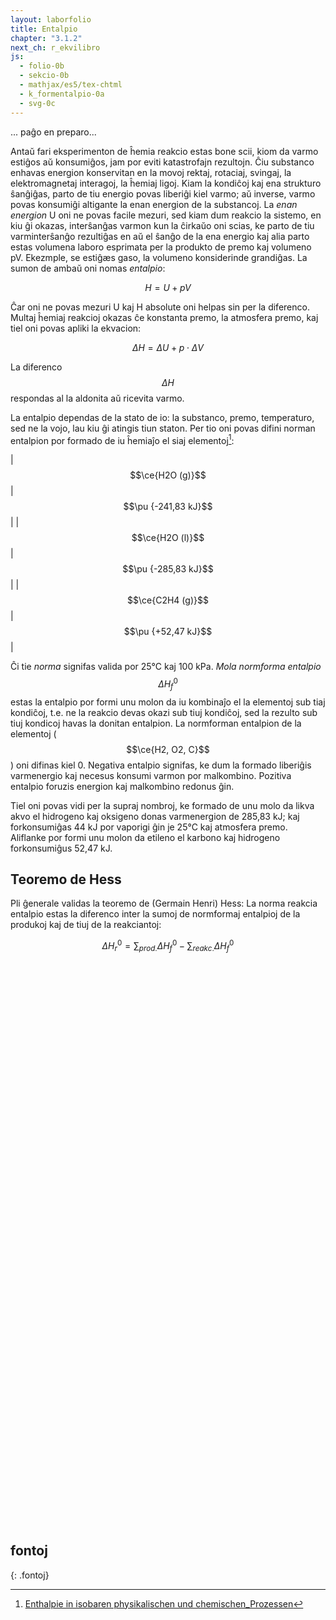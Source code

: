 ```yaml
---
layout: laborfolio
title: Entalpio
chapter: "3.1.2"
next_ch: r_ekvilibro
js:
  - folio-0b
  - sekcio-0b 
  - mathjax/es5/tex-chtml
  - k_formentalpio-0a
  - svg-0c
---
```


... paĝo en preparo...

<!--
La t.n. termodinamikaj fenomenoj ene de iu sistemo estas determinitaj de la interagoj en mikroskopa skalo inter la eroj de la substancoj: la movoj rektaj, rotaciaj, svingaj, la elektromagnetaj itneragoj, la ĥemiaj ligoj. Sed tiujn interagojn oni ne povas simple observi pro ilia malgrandeco, rapideco kaj multeco. Aliflanke, se enestas en la sistemo nur eroj (atomoj, jonoj, molekuloj) de sama aŭ malmultaj specoj, la interefikoj en makroskopa skalo sumiĝas al grandoj, kiujn oni povas mezuri: temperaturo, premo, volumeno. La homoj trovis vojojn dedukti de tiuj makroskopaj mezureblaj grandoj, kio okazas en mikroskopa skalo. Kaj ili ankaŭ elpensis matematikajn modelojn por priskribi la makroskopan konduton de termodinamika sistemo surbaze de mezureblaj kaj kalkuleblaj grandoj.

Gravaj aspektoj de ĥemiaj reakcioj estas ankaŭ priskribeblaj per termodinamikaj modeloj kaj grandoj, i.a. la estiĝanta aŭ konsumiĝanta varmo dum reakcio, ŝanĝoj de materistato (solida, likva, gasa), ŝanĝoj de volumeno. 
-->

Antaŭ fari eksperimenton de ĥemia reakcio estas bone scii, kiom da varmo estiĝos aŭ konsumiĝos, jam por eviti katastrofajn rezultojn. Ĉiu substanco enhavas energion konservitan en la movoj rektaj, rotaciaj, svingaj, la elektromagnetaj interagoj, la ĥemiaj ligoj. Kiam la kondiĉoj kaj ena strukturo ŝanĝiĝas, parto de tiu energio povas liberiĝi kiel varmo; aŭ inverse, varmo povas konsumiĝi altigante la enan energion de la substancoj. La *enan energion* U oni ne povas facile mezuri, sed kiam dum reakcio la sistemo, en kiu ĝi okazas, interŝanĝas varmon kun la ĉirkaŭo oni scias, ke parto de tiu varminterŝanĝo rezultiĝas en aŭ el ŝanĝo de la ena energio kaj alia parto estas volumena laboro esprimata per la produkto de premo kaj volumeno pV. Ekezmple, se estiĝæs gaso, la volumeno konsiderinde grandiĝas. La sumon de ambaŭ oni nomas *entalpio*:

$$H = U + pV$$

Ĉar oni ne povas mezuri U kaj H absolute oni helpas sin per la diferenco. Multaj ĥemiaj reakcioj okazas ĉe konstanta premo, la atmosfera premo, kaj tiel oni povas apliki la ekvacion:

$$\Delta H = \Delta U + p \cdot \Delta V$$

La diferenco $$\Delta H$$ respondas al la aldonita aŭ ricevita varmo.

La entalpio dependas de la stato de io: la substanco, premo, temperaturo, sed ne la vojo, lau kiu ĝi atingis tiun staton. Per tio oni povas difini norman entalpion por formado de iu ĥemiaĵo el siaj elementoj[^W1]:

| $$\ce{H2O (g)}$$ | $$\pu {-241,83 kJ}$$ |
| $$\ce{H2O (l)}$$ | $$\pu {-285,83 kJ}$$ |
| $$\ce{C2H4 (g)}$$ | $$\pu {+52,47 kJ}$$ |

Ĉi tie *norma* signifas valida por 25°C kaj 100 kPa. *Mola normforma entalpio* $$\Delta H_f^0$$ estas la entalpio por formi unu molon da iu kombinaĵo el la elementoj sub tiaj kondiĉoj, t.e. ne la reakcio devas okazi sub tiuj kondiĉoj, sed la rezulto sub tiuj kondicoj havas la donitan entalpion. La normforman entalpion de  la elementoj ($$\ce{H2, O2, C}$$) oni difinas kiel 0. Negativa entalpio signifas, ke dum la formado liberiĝis varmenergio kaj necesus konsumi varmon por malkombino. Pozitiva entalpio foruzis energion kaj malkombino redonus ĝin.

Tiel oni povas vidi per la supraj nombroj, ke formado de unu molo da likva akvo el hidrogeno kaj oksigeno donas varmenergion de 285,83 kJ; kaj forkonsumiĝas 44 kJ por vaporigi ĝin je 25°C kaj atmosfera premo. Aliflanke por formi unu molon da etileno el karbono kaj hidrogeno forkonsumiĝus 52,47 kJ.


## Teoremo de Hess

Pli ĝenerale validas la teoremo de (Germain Henri) Hess: La norma reakcia entalpio estas la diferenco inter la sumoj de normformaj entalpioj de la produkoj kaj de tiuj de la reakciantoj: 

$$\Delta H_r^0 = \sum_{prod.}{\Delta H^0_f} - \sum_{reakc.}{\Delta H^0_f}$$

<script> 
  // devas respondi la la formato de <svg...> (malsupre)
  ALTO = 900; 
  LARĜO = 300; 

  lanĉe(() => {
 
    const e_kem = Object.keys(Entalpio.normforma);
    const min_max = Entalpio.minmax();
    const svg = ĝi("#entalpioj");

    const fy = -ALTO/(min_max.max-min_max.min);
    //const e0 = min_max.max;
    const _y = (e) => (e - min_max.max)*fy;

    // skalo
    const g = SVG.grupo("skalo","skalo");
    let s = Math.ceil(min_max.min/100)*100;
    while (s < min_max.max) {
      const sy = _y(s);
      const sl = SVG.linio(42,sy,50,sy);
      const st = SVG.teksto(s,40,sy);
      SVG.aldonu(g,sl,st);
      s += 100;
    }
    const l = SVG.linio(45,0,45,min_max.max-min_max.min);
    SVG.aldonu(g,l);
    SVG.aldonu(svg,g);

    // kemiaĵoj por kiuj ni havas ekvaciojn
    const kolekto = Entalpio.el_formebloj();
    let xi = {};

    for (const kemiaĵo in kolekto) {
      const entalpio = kolekto[kemiaĵo];

      // eltrovu konvenan x-koordinaton evitante interkovrojn
      let x, yx = 0;
      const yi = Math.round(entalpio/100);
      if (xi[yi] && xi[yi]<LARĜO-50) {
        x = xi[yi]+50;
        xi[yi] = x;
      } else if (xi[yi]) {
        // KOREKTU: ni devas aŭ tuj dividi xi[yi] pr LARĜO aŭ
        // aldoni yx al xi[yi] iel..
        x = 50;
        yx = 20;
        xi[yi] = x + LARĜO;
      } else {
        x = 50;
        xi[yi] = 50;
      }

      //const rc = SVG.rektangulo(x,y-20,50,30);
      const f = Entalpio.format(kemiaĵo);
      const t = SVG.teksto(f,x,_y(entalpio)+yx);
      SVG.titolo(t,f+': '+nombro(entalpio,5,'kJ'));
      SVG.atributoj(t,{filter: "url(#fono)"})
      SVG.aldonu(svg,t);
    }
  });
</script>  

<style>
  svg rect {
    margin: 0.1em;
    fill: cornflowerblue;
  }

  svg text {
    text-anchor: start;
    dominant-baseline: middle;
  }

  svg .skalo text {
    text-anchor: end;
    dominant-baseline: middle;
  }

  svg line {
    stroke: black;
    stroke-width: 1;
  }
</style>  

<svg id="entalpioj"
    version="1.1" 
    xmlns="http://www.w3.org/2000/svg" 
    xmlns:xlink="http://www.w3.org/1999/xlink" width="300" viewBox="0 0 300 900">
  <defs>
    <filter x="0" y="0" width="1" height="1" id="fono">
      <feFlood flood-color="paleturquoise" result="bg" />
      <feMerge>
        <feMergeNode in="bg"/>
        <feMergeNode in="SourceGraphic"/>
      </feMerge>
    </filter>
  </defs>    
</svg>

## fontoj
{: .fontoj}

[^W1]: [Enthalpie in isobaren physikalischen und chemischen_Prozessen](https://de.wikipedia.org/wiki/Enthalpie#Enthalpie_in_isobaren_physikalischen_und_chemischen_Prozessen)
